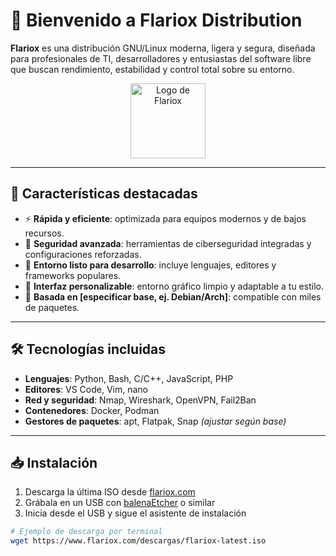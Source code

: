 # 🐧 Bienvenido a Flariox Distribution

**Flariox** es una distribución GNU/Linux moderna, ligera y segura, diseñada para profesionales de TI, desarrolladores y entusiastas del software libre que buscan rendimiento, estabilidad y control total sobre su entorno.

<p align="center">
  <img src="https://www.flariox.com/assets/img/logo.png" width="120" alt="Logo de Flariox"/>
</p>

---

## 🚀 Características destacadas

- ⚡ **Rápida y eficiente**: optimizada para equipos modernos y de bajos recursos.
- 🔐 **Seguridad avanzada**: herramientas de ciberseguridad integradas y configuraciones reforzadas.
- 🧰 **Entorno listo para desarrollo**: incluye lenguajes, editores y frameworks populares.
- 🎨 **Interfaz personalizable**: entorno gráfico limpio y adaptable a tu estilo.
- 🧩 **Basada en [especificar base, ej. Debian/Arch]**: compatible con miles de paquetes.

---

## 🛠️ Tecnologías incluidas

- **Lenguajes**: Python, Bash, C/C++, JavaScript, PHP
- **Editores**: VS Code, Vim, nano
- **Red y seguridad**: Nmap, Wireshark, OpenVPN, Fail2Ban
- **Contenedores**: Docker, Podman
- **Gestores de paquetes**: apt, Flatpak, Snap *(ajustar según base)*

---

## 📥 Instalación

1. Descarga la última ISO desde [flariox.com](https://www.flariox.com)
2. Grábala en un USB con [balenaEtcher](https://www.balena.io/etcher/) o similar
3. Inicia desde el USB y sigue el asistente de instalación

```bash
# Ejemplo de descarga por terminal
wget https://www.flariox.com/descargas/flariox-latest.iso
